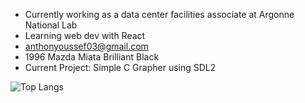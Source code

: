 
- Currently working as a data center facilities associate at Argonne National Lab
- Learning web dev with React
- anthonyoussef03@gmail.com
- 1996 Mazda Miata Brilliant Black
- Current Project: Simple C Grapher using SDL2



![Top Langs](https://github-readme-stats.vercel.app/api/top-langs/?username=anyoussef&layout=compact&langs_count=8&theme=default)
